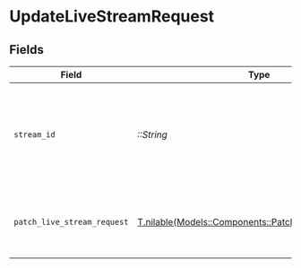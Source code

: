 # UpdateLiveStreamRequest


## Fields

| Field                                                                                                  | Type                                                                                                   | Required                                                                                               | Description                                                                                            | Example                                                                                                |
| ------------------------------------------------------------------------------------------------------ | ------------------------------------------------------------------------------------------------------ | ------------------------------------------------------------------------------------------------------ | ------------------------------------------------------------------------------------------------------ | ------------------------------------------------------------------------------------------------------ |
| `stream_id`                                                                                            | *::String*                                                                                             | :heavy_check_mark:                                                                                     | Upon creating a new live stream, FastPix assigns a unique identifier to the stream.                    | 91a264dcc447b63da6fb79ef925cd76d                                                                       |
| `patch_live_stream_request`                                                                            | [T.nilable(Models::Components::PatchLiveStreamRequest)](../../models/shared/patchlivestreamrequest.md) | :heavy_minus_sign:                                                                                     | N/A                                                                                                    | {<br/>"metadata": {<br/>"livestream_name": "Gaming_stream"<br/>},<br/>"reconnectWindow": 100<br/>}     |